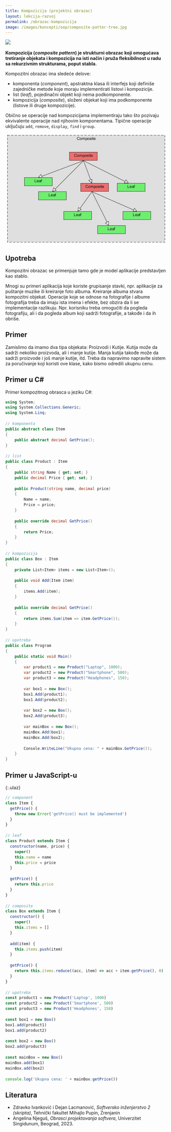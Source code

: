 ```yaml
---
title: Kompozicija (projektni obrazac)
layout: lekcija-razvoj
permalink: /obrazac-kompozicija
image: /images/koncepti/oop/composite-patter-tree.jpg
---
```


![]({{page.image}})

**Kompozicija (*composite pattern*) je strukturni obrazac koji omogućava tretiranje objekata i kompozicija na isti način i pruža fleksibilnost u radu sa rekurzivnim strukturama, poput stabla.**

Kompozitni obrazac ima sledeće delove: 
- komponenta (*component*), apstraktna klasa ili interfejs koji definiše zajedničke metode koje moraju implementirati listovi i kompozicije.
- list (*leaf*), pojedinačni objekt koji nema podkomponente.
- kompozicija (*composite*), složeni objekat koji ima podkomponente (listove ili druge kompozicije).

Obično se operacije nad kompozicijama implementiraju tako što pozivaju ekvivalente operacije nad njihovim komponentama. Tipične operacije uključuju `add`, `remove`, `display`, `find` i `group`. 

![](/images/koncepti/oop/composite_pattern.jpg)

## Upotreba

Kompozitni obrazac se primenjuje tamo gde je model aplikacije predstavljen kao stablo. 

Mnogi su primeri aplikacija koje koriste grupisanje stavki, npr. aplikacije za puštanje muzike ili kreiranje foto albuma. Kreiranje albuma stvara kompozitni objekat. Operacije koje se odnose na fotografije i albume fotografija treba da imaju ista imena i efekte, bez obzira da li se implementacije razlikuju. Npr. korisniku treba omogućiti da pogleda fotografiju, ali i da pogleda album koji sadrži fotografije, a takođe i da ih obriše.

## Primer

Zamislimo da imamo dva tipa objekata: Proizvodi i Kutije. Kutija može da sadrži nekoliko proizvoda, ali i manje kutije. Manja kutija takođe može da sadrži proizvode i još manje kutije, itd. Treba da napravimo napravite sistem za poručivanje koji koristi ove klase, kako bismo odredili ukupnu cenu.

## Primer u C#

Primer kompozitnog obrasca u jeziku C#:

```cs
using System;
using System.Collections.Generic;
using System.Linq;

// komponenta
public abstract class Item
{
    public abstract decimal GetPrice();
}

// list
public class Product : Item
{
    public string Name { get; set; }
    public decimal Price { get; set; }

    public Product(string name, decimal price)
    {
        Name = name;
        Price = price;
    }

    public override decimal GetPrice()
    {
        return Price;
    }
}

// kompozicija
public class Box : Item
{
    private List<Item> items = new List<Item>();

    public void Add(Item item)
    {
        items.Add(item);
    }

    public override decimal GetPrice()
    {
        return items.Sum(item => item.GetPrice());
    }
}

// upotreba
public class Program
{
    public static void Main()
    {
        var product1 = new Product("Laptop", 1000);
        var product2 = new Product("Smartphone", 500);
        var product3 = new Product("Headphones", 150);

        var box1 = new Box();
        box1.Add(product1);
        box1.Add(product2);

        var box2 = new Box();
        box2.Add(product3);

        var mainBox = new Box();
        mainBox.Add(box1);
        mainBox.Add(box2);

        Console.WriteLine("Ukupna cena: " + mainBox.GetPrice());
    }
}
```

## Primer u JavaScript-u

{:.ulaz}
```js
// component
class Item {
  getPrice() {
    throw new Error('getPrice() must be implemented')
  }
}

// leaf
class Product extends Item {
  constructor(name, price) {
    super()
    this.name = name
    this.price = price
  }

  getPrice() {
    return this.price
  }
}

// composite
class Box extends Item {
  constructor() {
    super()
    this.items = []
  }

  add(item) {
    this.items.push(item)
  }

  getPrice() {
    return this.items.reduce((acc, item) => acc + item.getPrice(), 0)
  }
}

// upotreba
const product1 = new Product('Laptop', 1000)
const product2 = new Product('Smartphone', 500)
const product3 = new Product('Headphones', 150)

const box1 = new Box()
box1.add(product1)
box1.add(product2)

const box2 = new Box()
box2.add(product3)

const mainBox = new Box()
mainBox.add(box1)
mainBox.add(box2)

console.log('Ukupna cena: ' + mainBox.getPrice())
```

## Literatura

- Zdravko Ivanković i Dejan Lacmanović, *Softversko inženjerstvo 2 (skripta)*, Tehnički fakultet Mihajlo Pupin, Zrenjanin
- Angelina Njeguš, *Obrasci projektovanja softvera*, Univerzitet Singidunum, Beograd, 2023.